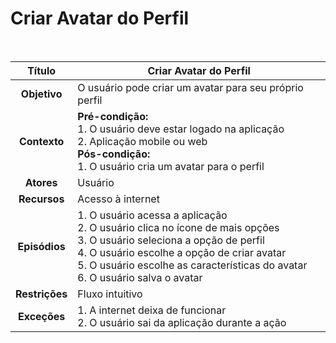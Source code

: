 # Criar Avatar do Perfil

$~$

|   **Título**   | Criar Avatar do Perfil                                                                                                                                                                                                                                                       |
| :------------: | ---------------------------------------------------------------------------------------------------------------------------------------------------------------------------------------------------------------------------------------------------------------------------- |
|  **Objetivo**  | O usuário pode criar um avatar para seu próprio perfil                                                                                                                                                                                                                       |
|  **Contexto**  | **Pré-condição:** <br/> 1. O usuário deve estar logado na aplicação <br/> 2. Aplicação mobile ou web <br/> **Pós-condição:** <br/> 1. O usuário cria um avatar para o perfil                                                                                                 |
|   **Atores**   | Usuário                                                                                                                                                                                                                                                                      |
|  **Recursos**  | Acesso à internet                                                                                                                                                                                                                                                            |
| **Episódios**  | 1. O usuário acessa a aplicação <br/> 2. O usuário clica no ícone de mais opções <br/> 3. O usuário seleciona a opção de perfil <br/> 4. O usuário escolhe a opção de criar avatar <br/> 5. O usuário escolhe as características do avatar <br/> 6. O usuário salva o avatar |
| **Restrições** | Fluxo intuitivo                                                                                                                                                                                                                                                              |
|  **Exceções**  | 1. A internet deixa de funcionar <br/> 2. O usuário sai da aplicação durante a ação <br/>                                                                                                                                                                                    |
